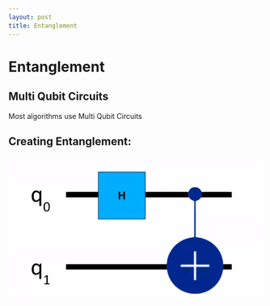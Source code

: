 ```yaml
---
layout: post
title: Entanglement
---
```

# Entanglement

## Multi Qubit Circuits
Most algorithms use Multi Qubit Circuits
## Creating Entanglement: 
![basic-entanglement-gate](../assets/images/entanglement.png)

